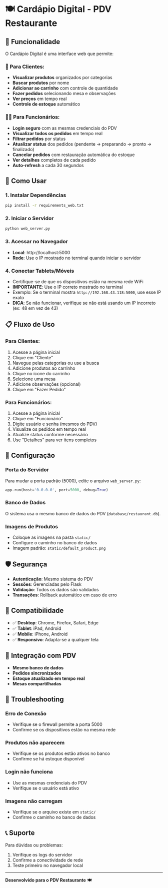 # 🍽️ Cardápio Digital - PDV Restaurante

## 📱 Funcionalidade

O Cardápio Digital é uma interface web que permite:

### 👤 Para Clientes:
- **Visualizar produtos** organizados por categorias
- **Buscar produtos** por nome
- **Adicionar ao carrinho** com controle de quantidade
- **Fazer pedidos** selecionando mesa e observações
- **Ver preços** em tempo real
- **Controle de estoque** automático

### 👨‍💼 Para Funcionários:
- **Login seguro** com as mesmas credenciais do PDV
- **Visualizar todos os pedidos** em tempo real
- **Filtrar pedidos** por status
- **Atualizar status** dos pedidos (pendente → preparando → pronto → finalizado)
- **Cancelar pedidos** com restauração automática do estoque
- **Ver detalhes** completos de cada pedido
- **Auto-refresh** a cada 30 segundos

## 🚀 Como Usar

### 1. Instalar Dependências
```bash
pip install -r requirements_web.txt
```

### 2. Iniciar o Servidor
```bash
python web_server.py
```

### 3. Acessar no Navegador
- **Local**: http://localhost:5000
- **Rede**: Use o IP mostrado no terminal quando iniciar o servidor

### 4. Conectar Tablets/Móveis
- Certifique-se de que os dispositivos estão na mesma rede WiFi
- **IMPORTANTE**: Use o IP correto mostrado no terminal
- Exemplo: Se o terminal mostra `http://192.168.43.118:5000`, use esse IP exato
- **DICA**: Se não funcionar, verifique se não está usando um IP incorreto (ex: 48 em vez de 43)

## 📋 Fluxo de Uso

### Para Clientes:
1. Acesse a página inicial
2. Clique em "Cliente"
3. Navegue pelas categorias ou use a busca
4. Adicione produtos ao carrinho
5. Clique no ícone do carrinho
6. Selecione uma mesa
7. Adicione observações (opcional)
8. Clique em "Fazer Pedido"

### Para Funcionários:
1. Acesse a página inicial
2. Clique em "Funcionário"
3. Digite usuário e senha (mesmos do PDV)
4. Visualize os pedidos em tempo real
5. Atualize status conforme necessário
6. Use "Detalhes" para ver itens completos

## 🔧 Configuração

### Porta do Servidor
Para mudar a porta padrão (5000), edite o arquivo `web_server.py`:
```python
app.run(host='0.0.0.0', port=5000, debug=True)
```

### Banco de Dados
O sistema usa o mesmo banco de dados do PDV (`database/restaurant.db`).

### Imagens de Produtos
- Coloque as imagens na pasta `static/`
- Configure o caminho no banco de dados
- Imagem padrão: `static/default_product.png`

## 🛡️ Segurança

- **Autenticação**: Mesmo sistema do PDV
- **Sessões**: Gerenciadas pelo Flask
- **Validação**: Todos os dados são validados
- **Transações**: Rollback automático em caso de erro

## 📱 Compatibilidade

- ✅ **Desktop**: Chrome, Firefox, Safari, Edge
- ✅ **Tablet**: iPad, Android
- ✅ **Mobile**: iPhone, Android
- ✅ **Responsivo**: Adapta-se a qualquer tela

## 🔄 Integração com PDV

- **Mesmo banco de dados**
- **Pedidos sincronizados**
- **Estoque atualizado em tempo real**
- **Mesas compartilhadas**

## 🚨 Troubleshooting

### Erro de Conexão
- Verifique se o firewall permite a porta 5000
- Confirme se os dispositivos estão na mesma rede

### Produtos não aparecem
- Verifique se os produtos estão ativos no banco
- Confirme se há estoque disponível

### Login não funciona
- Use as mesmas credenciais do PDV
- Verifique se o usuário está ativo

### Imagens não carregam
- Verifique se o arquivo existe em `static/`
- Confirme o caminho no banco de dados

## 📞 Suporte

Para dúvidas ou problemas:
1. Verifique os logs do servidor
2. Confirme a conectividade de rede
3. Teste primeiro no navegador local

---

**Desenvolvido para o PDV Restaurante** 🍽️ 